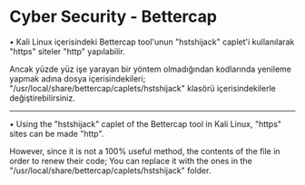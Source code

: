 # Cyber Security - Bettercap

• Kali Linux içerisindeki Bettercap tool'unun "hstshijack" caplet'i kullanılarak "https" siteler "http" yapılabilir.

Ancak yüzde yüz işe yarayan bir yöntem olmadığından kodlarında yenileme yapmak adına dosya içerisindekileri; "/usr/local/share/bettercap/caplets/hstshijack" klasörü içerisindekilerle değiştirebilirsiniz.

------------------

• Using the "hstshijack" caplet of the Bettercap tool in Kali Linux, "https" sites can be made "http".

However, since it is not a 100% useful method, the contents of the file in order to renew their code; You can replace it with the ones in the "/usr/local/share/bettercap/caplets/hstshijack" folder.
